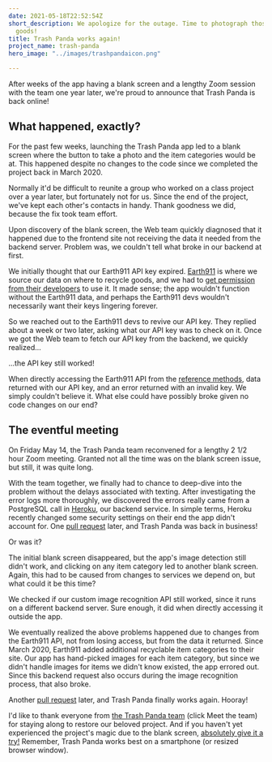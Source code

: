 ```yaml
---
date: 2021-05-18T22:52:54Z
short_description: We apologize for the outage. Time to photograph those recyclable
  goods!
title: Trash Panda works again!
project_name: trash-panda
hero_image: "../images/trashpandaicon.png"

---
```

After weeks of the app having a blank screen and a lengthy Zoom session with the team one year later, we're proud to announce that Trash Panda is back online!

## What happened, exactly?

For the past few weeks, launching the Trash Panda app led to a blank screen where the button to take a photo and the item categories would be at. This happened despite no changes to the code since we completed the project back in March 2020.

Normally it'd be difficult to reunite a group who worked on a class project over a year later, but fortunately not for us. Since the end of the project, we've kept each other's contacts in handy. Thank goodness we did, because the fix took team effort.

Upon discovery of the blank screen, the Web team quickly diagnosed that it happened due to the frontend site not receiving the data it needed from the backend server. Problem was, we couldn't tell what broke in our backend at first.

We initially thought that our Earth911 API key expired. [Earth911](https://earth911.com/) is where we source our data on where to recycle goods, and we had to [get permission from their developers](https://api.earth911.com/docs/chapter/1/) to use it. It made sense; the app wouldn't function without the Earth911 data, and perhaps the Earth911 devs wouldn't necessarily want their keys lingering forever.

So we reached out to the Earth911 devs to revive our API key. They replied about a week or two later, asking what our API key was to check on it. Once we got the Web team to fetch our API key from the backend, we quickly realized...

...the API key still worked!

When directly accessing the Earth911 API from the [reference methods](https://api.earth911.com/docs/method/), data returned with our API key, and an error returned with an invalid key. We simply couldn't believe it. What else could have possibly broke given no code changes on our end?

## The eventful meeting

On Friday May 14, the Trash Panda team reconvened for a lengthy 2 1/2 hour Zoom meeting. Granted not all the time was on the blank screen issue, but still, it was quite long.

With the team together, we finally had to chance to deep-dive into the problem without the delays associated with texting. After investigating the error logs more thoroughly, we discovered the errors really came from a PostgreSQL call in [Heroku](https://www.heroku.com/), our backend service. In simple terms, Heroku recently changed some security settings on their end the app didn't account for. One [pull request](https://github.com/Lambda-School-Labs/trashpanda-be/pull/95) later, and Trash Panda was back in business!

Or was it?

The initial blank screen disappeared, but the app's image detection still didn't work, and clicking on any item category led to another blank screen. Again, this had to be caused from changes to services we depend on, but what could it be this time?

We checked if our custom image recognition API still worked, since it runs on a different backend server. Sure enough, it did when directly accessing it outside the app.

We eventually realized the above problems happened due to changes from the Earth911 API, not from losing access, but from the data it returned. Since March 2020, Earth911 added additional recyclable item categories to their site. Our app has hand-picked images for each item category, but since we didn't handle images for items we didn't know existed, the app errored out. Since this backend request also occurs during the image recognition process, that also broke.

Another [pull request](https://github.com/Lambda-School-Labs/trashpanda-be/pull/101) later, and Trash Panda finally works again. Hooray!

I'd like to thank everyone from [the Trash Panda team](https://thetrashpanda.com/splash) (click Meet the team) for staying along to restore our beloved project. And if you haven't yet experienced the project's magic due to the blank screen, [absolutely give it a try!](https://thetrashpanda.com) Remember, Trash Panda works best on a smartphone (or resized browser window).